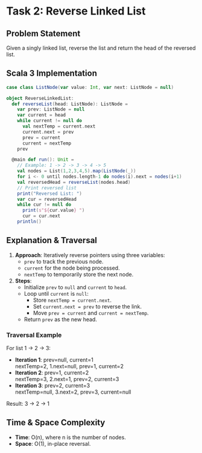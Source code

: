 # Task 2: Reverse Linked List

## Problem Statement
Given a singly linked list, reverse the list and return the head of the reversed list.

## Scala 3 Implementation

```scala
case class ListNode(var value: Int, var next: ListNode = null)

object ReverseLinkedList:
  def reverseList(head: ListNode): ListNode =
    var prev: ListNode = null
    var current = head
    while current != null do
      val nextTemp = current.next
      current.next = prev
      prev = current
      current = nextTemp
    prev

  @main def run(): Unit =
    // Example: 1 -> 2 -> 3 -> 4 -> 5
    val nodes = List(1,2,3,4,5).map(ListNode(_))
    for i <- 0 until nodes.length-1 do nodes(i).next = nodes(i+1)
    val reversedHead = reverseList(nodes.head)
    // Print reversed list
    print("Reversed List: ")
    var cur = reversedHead
    while cur != null do
      print(s"${cur.value} ")
      cur = cur.next
    println()
```

## Explanation & Traversal
1. **Approach**: Iteratively reverse pointers using three variables:
   - `prev` to track the previous node.
   - `current` for the node being processed.
   - `nextTemp` to temporarily store the next node.
2. **Steps**:
   - Initialize `prev` to `null` and `current` to `head`.
   - Loop until `current` is `null`:
     - Store `nextTemp = current.next`.
     - Set `current.next = prev` to reverse the link.
     - Move `prev = current` and `current = nextTemp`.
   - Return `prev` as the new head.

### Traversal Example
For list 1 → 2 → 3:
- **Iteration 1**: prev=null, current=1  
  nextTemp=2, 1.next=null, prev=1, current=2  
- **Iteration 2**: prev=1, current=2  
  nextTemp=3, 2.next=1, prev=2, current=3  
- **Iteration 3**: prev=2, current=3  
  nextTemp=null, 3.next=2, prev=3, current=null  

Result: 3 → 2 → 1

## Time & Space Complexity
- **Time**: O(n), where n is the number of nodes.  
- **Space**: O(1), in-place reversal.
